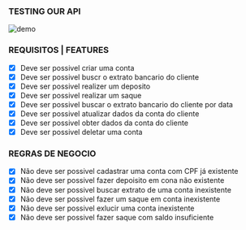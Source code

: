 ### TESTING OUR API
![demo]('./demo.gif')


### REQUISITOS | FEATURES
- [x] Deve ser possivel criar uma conta
- [x] Deve ser possivel  buscr o extrato bancario do cliente
- [x] Deve ser possivel  realizer um deposito
- [x] Deve ser possivel  realizar um saque
- [x] Deve ser possivel  buscar o extrato bancario do cliente por data
- [x] Deve ser possivel  atualizar dados da conta do cliente
- [x] Deve ser possivel  obter dados da conta do cliente
- [x] Deve ser possivel  deletar uma conta

### REGRAS DE NEGOCIO
- [x] Não deve ser possivel cadastrar uma conta com CPF já existente
- [x] Não deve ser possivel fazer depoisito em cona não existente
- [x] Não deve ser possivel buscar extrato de uma conta inexistente
- [x] Não deve ser possivel fazer um saque em conta inexistente
- [x] Não deve ser possivel exlucir uma conta inexistente
- [x] Não deve ser possivel fazer saque com saldo insuficiente